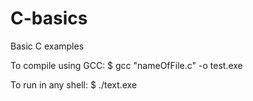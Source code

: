 # C-basics
Basic C examples

To compile using GCC:
$ gcc "nameOfFile.c" -o test.exe

To run in any shell:
$ ./text.exe
